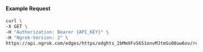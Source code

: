 <!-- Code generated for API Clients. DO NOT EDIT. -->

#### Example Request

```bash
curl \
-X GET \
-H "Authorization: Bearer {API_KEY}" \
-H "Ngrok-Version: 2" \
https://api.ngrok.com/edges/https/edghts_2bMmXFvS6S1onvMJtmSu08uw6ov/routes/edghtsrt_2bMmXKRsCxPDluDlCbGP9vej8ir/request_headers
```
